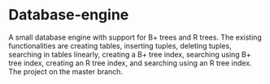 # Database-engine
A small database engine with support for B+ trees and R trees. The existing functionalities are creating tables, inserting tuples, deleting tuples, searching in tables linearly, creating a B+ tree index, searching using B+ tree index, creating an R tree index, and searching using an R tree index.
The project on the master branch.
